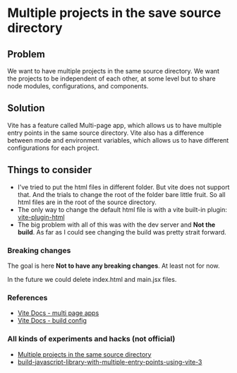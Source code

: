 # Multiple projects in the save source directory

## Problem

We want to have multiple projects in the same source directory.
We want the projects to be independent of each other, at some level but to share node modules, configurations, and components.

## Solution
Vite has a feature called Multi-page app, which allows us to have multiple entry points in the same source directory.
Vite also has a difference between mode and environment variables, which allows us to have different configurations for each project.

## Things to consider

- I've tried to put the html files in different folder. But vite does not support that. And the trials to change the root of the folder bare little fruit. So all html files are in the root of the source directory.
- The only way to change the default html file is with a vite built-in plugin: [vite-plugin-html](https://vitejs.dev/guide/api-plugin.html#conditional-application)
- The big problem with all of this was with the dev server and **Not the build**. As far as I could see changing the build was pretty strait forward.

### Breaking changes

The goal is here **Not to have any breaking changes**. At least not for now.

In the future we could delete index.html and main.jsx files.

### References

- [Vite Docs - multi page apps](https://vitejs.dev/guide/features.html#multi-page-app)
- [Vite Docs - build config](https://vitejs.dev/guide/build)

### All kinds of experiments and hacks (not official)
- [Multiple projects in the same source directory](https://stackoverflow.com/questions/74159670/vite-multiple-apps-with-same-source)
- [build-javascript-library-with-multiple-entry-points-using-vite-3](https://www.raulmelo.me/en/blog/build-javascript-library-with-multiple-entry-points-using-vite-3)
